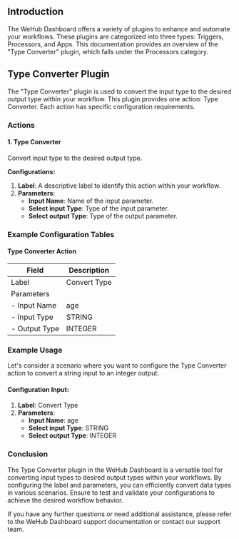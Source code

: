 

## Introduction
The WeHub Dashboard offers a variety of plugins to enhance and automate your workflows. These plugins are categorized into three types: Triggers, Processors, and Apps. This documentation provides an overview of the "Type Converter" plugin, which falls under the Processors category.

## Type Converter Plugin
The "Type Converter" plugin is used to convert the input type to the desired output type within your workflow. This plugin provides one action: Type Converter. Each action has specific configuration requirements.

### Actions

#### 1. Type Converter
Convert input type to the desired output type.

**Configurations:**
1. **Label**: A descriptive label to identify this action within your workflow.
2. **Parameters**:
   - **Input Name**: Name of the input parameter.
   - **Select input Type**: Type of the input parameter.
   - **Select output Type**: Type of the output parameter.

### Example Configuration Tables

#### Type Converter Action
| Field             | Description                                            |
|-------------------|--------------------------------------------------------|
| Label             | Convert Type                                           |
| Parameters        |                                                        |
| - Input Name      | age                                                    |
| - Input Type      | STRING                                                 |
| - Output Type     | INTEGER                                                |

### Example Usage
Let's consider a scenario where you want to configure the Type Converter action to convert a string input to an integer output.

#### Configuration Input:
1. **Label**: Convert Type
2. **Parameters**:
   - **Input Name**: age
   - **Select input Type**: STRING
   - **Select output Type**: INTEGER

### Conclusion
The Type Converter plugin in the WeHub Dashboard is a versatile tool for converting input types to desired output types within your workflows. By configuring the label and parameters, you can efficiently convert data types in various scenarios. Ensure to test and validate your configurations to achieve the desired workflow behavior.

If you have any further questions or need additional assistance, please refer to the WeHub Dashboard support documentation or contact our support team.

